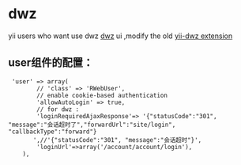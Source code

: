 dwz
=====

yii users who want use dwz  [dwz](j-ui.com) ui ,modify the old [yii-dwz extension](http://www.yiiframework.com/extension/dwzinterface)

user组件的配置：
----
```[php]
 'user' => array(
        // 'class' => 'RWebUser',
        // enable cookie-based authentication
        'allowAutoLogin' => true,
        // for dwz :
        'loginRequiredAjaxResponse'=> '{"statusCode":"301", "message":"会话超时了","forwardUrl":"site/login", "callbackType":"forward"}
       ',//'{"statusCode":"301", "message":"会话超时"}',
        'loginUrl'=>array('/account/account/login'),
    ),
```
